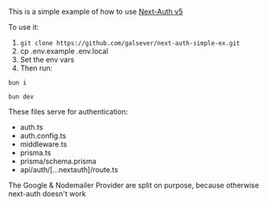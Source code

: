 This is a simple example of how to use [Next-Auth v5](https://authjs.dev/getting-started/migrating-to-v5)

To use it:

1. ```git clone https://github.com/galsever/next-auth-simple-ex.git```
2. cp .env.example .env.local
3. Set the env vars
4. Then run:
````shell
bun i
````
````shell
bun dev
````

These files serve for authentication:
- auth.ts
- auth.config.ts
- middleware.ts
- prisma.ts
- prisma/schema.prisma
- api/auth/[...nextauth]/route.ts

The Google & Nodemailer Provider are split on purpose, because otherwise next-auth doesn't work